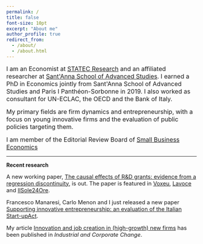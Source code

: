 ```yaml
---
permalink: /
title: false
font-size: 10pt
excerpt: "About me"
author_profile: true
redirect_from: 
  - /about/
  - /about.html
---
```


<span style="font-size:12pt;">I am an Economist at [STATEC Research](https://statistiques.public.lu/en/actors/statec/organisation/red/index.html) and an affiliated researcher at [Sant'Anna School of Advanced Studies](https://www.santannapisa.it/en). I earned a PhD in Economics jointly from Sant'Anna School of Advanced Studies and Paris I Panthéon-Sorbonne in 2019. I also worked as consultant for UN-ECLAC, the OECD and the Bank of Italy.</span>
  
<span style="font-size:12pt;">My primary fields are firm dynamics and entrepreneurship, with a focus on young innovative firms and the evaluation of public policies targeting them.</span>
  
<span style="font-size:12pt;">I am member of the Editorial Review Board of [Small Business Economics](https://www.springer.com/journal/11187)</span>

------

**Recent research**

<span style="font-size:11pt;">A new working paper, [The causal effects of R&D grants: evidence from a regression discontinuity](http://www.lem.sssup.it/WPLem/files/2020-18.pdf), is out. The paper is featured in [Voxeu](https://voxeu.org/article/causal-effects-rd-grants), [Lavoce](https://www.lavoce.info/archives/68838/buoni-investimenti-il-sostegno-a-ricerca-e-sviluppo-delle-pmi/) and [IlSole24Ore](https://albertodiminin.nova100.ilsole24ore.com/2020/06/13/seal-of-excellence-come-spendere-bene-330-milioni-di-euro/?refresh_ce=1).</span>

<span style="font-size:11pt;">Francesco Manaresi, Carlo Menon and I just released a new paper [Supporting innovative entrepreneurship: an evaluation of the Italian Start-upAct](http://docs.dises.univpm.it/web/quaderni/pdfmofir/Mofir163.pdf).</span>

<span style="font-size:11pt;">My article [Innovation and job creation in (high-growth) new firms](https://academic.oup.com/icc/article-abstract/29/3/731/5643963?redirectedFrom=fulltext) has been published in *Industrial and Corporate Change*.</span>
